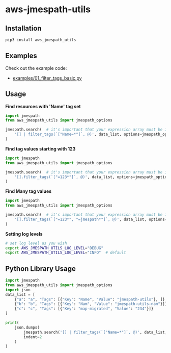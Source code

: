 # aws-jmespath-utils

## Installation

```bash
pip3 install aws_jmespath_utils
```

## Examples

Check out the example code:

- [examples/01_filter_tags_basic.py](./examples/01_filter_tags_basic.py)

## Usage

**Find resources with 'Name' tag set**

```python
import jmespath
from aws_jmespath_utils import jmespath_options

jmespath.search(  # it's important that your expression array must be inside `` backticks
    '[] | filter_tags(`["Name=*"]`, @)', data_list, options=jmespath_options
)
```

**Find tag values starting with 123**

```python
import jmespath
from aws_jmespath_utils import jmespath_options

jmespath.search(  # it's important that your expression array must be inside `` backticks
    '[].filter_tags(`["=123*"]`, @)', data_list, options=jmespath_options
)
```

**Find Many tag values**

```python
import jmespath
from aws_jmespath_utils import jmespath_options

jmespath.search(  # it's important that your expression array must be inside `` backticks
    '[].filter_tags(`["=123*", "=jmespath*"]`, @)', data_list, options=jmespath_options
)
```

**Setting log levels**

```bash
# set log level as you wish
export AWS_JMESPATH_UTILS_LOG_LEVEL="DEBUG"   
export AWS_JMESPATH_UTILS_LOG_LEVEL="INFO"  # default   
```



## Python Library Usage

```python
import jmespath
from aws_jmespath_utils import jmespath_options
import json
data_list = [    
    {"a": "a", "Tags": [{"Key": "Name", "Value": "jmespath-utils"}, ]},
    {"b": "b", "Tags": [{"Key": "Nam", "Value": "jmespath-utils-nam"}]},
    {"c": "c", "Tags": [{"Key": "map-migrated", "Value": "234"}]}
]

print(
    json.dumps(
        jmespath.search('[] | filter_tags(`["Name=*"]`, @)', data_list, options=jmespath_options),
        indent=2
    )
)

```